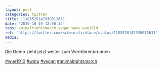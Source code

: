 ```yaml
---
layout: post
categories: twitter
title: '1185526147939012611'
date: '2019-10-19 12:00:34'
tags: animalrightsmarch vegan watu wue1910
ref: 'https://twitter.com/schwarzlichtwue/status/1185526147939012611'
media:
---
```

Die Demo zieht jetzt weiter zum Vierröhrenbrunnen

[#wue1910](/t/wue1910) [#watu](/t/watu) [#vegan](/t/vegan) [#animalrightsmarch](/t/animalrightsmarch) 

